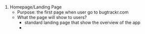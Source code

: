 <!--Readme-->
<!--This document outline the overall structure of the app pages-->

1. Homepage/Landing Page
    - Purpose: the first page when user go to bugtrackr.com
    - What the page will show to users?
        - standard landing page that show the overview of the app
        - 